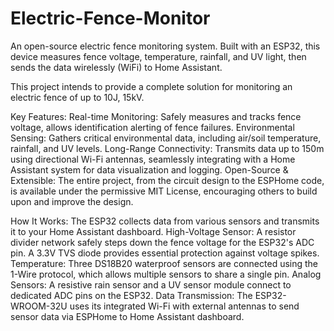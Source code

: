 # Electric-Fence-Monitor
An open-source electric fence monitoring system. Built with an ESP32, this device measures fence voltage, temperature, rainfall, and UV light, then sends the data wirelessly (WiFi) to Home Assistant.

This project intends to provide a complete solution for monitoring an electric fence of up to 10J, 15kV. 

Key Features:
  Real-time Monitoring: Safely measures and tracks fence voltage, allows identification alerting of fence failures.
  Environmental Sensing: Gathers critical environmental data, including air/soil temperature, rainfall, and UV levels.
  Long-Range Connectivity: Transmits data up to 150m using directional Wi-Fi antennas, seamlessly integrating with a Home Assistant system for data visualization and logging.
  Open-Source & Extensible: The entire project, from the circuit design to the ESPHome code, is available under the permissive MIT License, encouraging others to build upon and improve the design.

How It Works:
  The ESP32 collects data from various sensors and transmits it to your Home Assistant dashboard.
  High-Voltage Sensor: A resistor divider network safely steps down the fence voltage for the ESP32's ADC pin. A 3.3V TVS diode provides essential protection against voltage spikes.
  Temperature: Three DS18B20 waterproof sensors are connected using the 1-Wire protocol, which allows multiple sensors to share a single pin.
  Analog Sensors: A resistive rain sensor and a UV sensor module connect to dedicated ADC pins on the ESP32.
  Data Transmission: The ESP32-WROOM-32U uses its integrated Wi-Fi with external antennas to send sensor data via ESPHome to Home Assistant dashboard.
